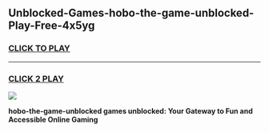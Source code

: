 
## Unblocked-Games-hobo-the-game-unblocked-Play-Free-4x5yg
<h3>
<a href="https://premium76.site?title=hobo-the-game-unblocked&ref=10A">CLICK TO PLAY</a></h3>
<hr>

<h3>
<a href="https://premium76.site?title=hobo-the-game-unblocked&ref=10A">CLICK 2 PLAY</a>
  
</h3>

<a href="https://premium76.site?title=hobo-the-game-unblocked&ref=10A"><img src="https://clearcache.store/games.png"></a>


**hobo-the-game-unblocked games unblocked: Your Gateway to Fun and Accessible Online Gaming**
